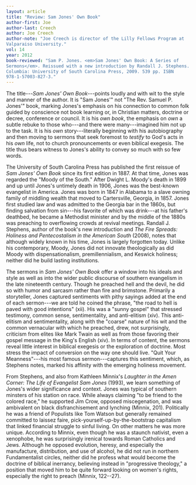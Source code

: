 ```yaml
---
layout: article
title: "Review: Sam Jones' Own Book"
author-first: Joe
author-last: Creech
author: Joe Creech
author-note: "Joe Creech is director of the Lilly Fellows Program at 
Valparaiso University."
vol: 14
year: 2012
book-reviewed: "Sam P. Jones. <em>Sam Jones' Own Book: A Series of 
Sermons</em>. Reissued with a new introduction by Randall J. Stephens. 
Columbia: University of South Carolina Press, 2009. 539 pp. ISBN 
978-1-57003-827-3."
---
```


The title---*Sam Jones' Own Book*---points loudly and with wit to the
style and manner of the author. It is "Sam Jones'" not "The Rev. Samuel
P. Jones'" book, marking Jones's emphasis on his connection to common
folk guided by conscience not book learning or, in Christian matters,
doctrine or decree, conference or council. It is his *own* *book*, the
emphasis on *own* a subtle rebuke to those who---and there were
many---imagined him not up to the task. It is his *own*
story---literally beginning with his autobiography and then moving to
sermons that seek foremost to *testify* to God's acts in his *own* life,
not to church pronouncements or even biblical exegesis. The title thus
bears witness to Jones's ability to convey so much with so few words.

The University of South Carolina Press has published the first reissue
of *Sam Jones' Own Book* since its first edition in 1887. At that time,
Jones was regarded the "Moody of the South." After Dwight L. Moody's
death in 1899 and up until Jones's untimely death in 1906, Jones was the
best-known evangelist in America. Jones was born in 1847 in Alabama to a
slave owning family of middling wealth that moved to Cartersville,
Georgia, in 1857. Jones first studied law and was admitted to the
Georgia bar in the 1860s, but finding salvation from sin---his favorite
of which was drink---at his father's deathbed, he became a Methodist
minister and by the middle of the 1880s was preaching to overflowing
crowds at revival meetings. Randall J. Stephens, author of the book's
new introduction and *The Fire Spreads: Holiness and Pentecostalism in
the American South* (2008), notes that although widely known in his
time, Jones is largely forgotten today. Unlike his contemporary, Moody,
Jones did not innovate theologically as did Moody with
dispensationalism, premillennialism, and Keswick holiness; neither did
he build lasting institutions.

The sermons in *Sam Jones' Own Book* offer a window into his ideals and
style as well as into the wider public discourse of southern evangelism
in the late nineteenth century. Though he preached hell and the devil,
he did so with humor and sarcasm rather than fire and brimstone.
Primarily a storyteller, Jones captured sentiments with pithy sayings
added at the end of each sermon---we are told he coined the phrase, "the
road to hell is paved with good intentions" (xii). His was a "sunny
gospel" that stressed testimony, common sense, sentimentality, and
anti-elitism (xiv). This anti-elitism and sentimentality, along with the
"coarse" nature of his wit and the common vernacular with which he
preached, drew, not surprisingly, criticism from elites like Mark Twain
as well as from those favoring their gospel message in the King's
English (xiv). In terms of content, the sermons reveal little interest
in biblical exegesis or the exploration of doctrine. Most stress the
impact of conversion on the way one should live. "Quit Your
Meanness"---his most famous sermon---captures this sentiment, which, as
Stephens notes, marked his affinity with the emerging holiness movement.

From Stephens, and also from Kathleen Minnix's *Laughter in the Amen
Corner: The Life of Evangelist Sam Jones* (1993), we learn something of
Jones's wider significance and context. Jones was typical of southern
minsters of his station on race. While always claiming "to be friend to
the colored race," he supported Jim Crow, opposed miscegenation, and was
ambivalent on black disfranchisement and lynching (Minnix, 201).
Politically he was a friend of Populists like Tom Watson but generally
remained committed to laissez faire, pick-yourself-up-by-the-bootstrap
capitalism that linked financial struggle to sinful living. On other
matters he was more unique. According to Minnix, even though he was a
staunch nativist, even a xenophobe, he was surprisingly irenical towards
Roman Catholics and Jews. Although he opposed evolution, heresy, and
especially the manufacture, distribution, and use of alcohol, he did not
run in northern Fundamentalist circles, neither did he profess what
would become the doctrine of biblical inerrancy, believing instead in
"progressive theology," a position that moved him to be quite forward
looking on women's rights, especially the right to preach (Minnix,
122--27).
